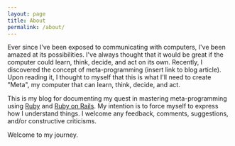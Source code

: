 ```yaml
---
layout: page
title: About
permalink: /about/
---
```


Ever since I've been exposed to communicating with computers, I've been amazed at its possibilities. I've always thought that it would be great if the computer could learn, think, decide, and act on its own. Recently, I discovered the concept of meta-programming (insert link to blog article). Upon reading it, I thought to myself that this is what I'll need to create "Meta", my computer that can learn, think, decide, and act.

This is my blog for documenting my quest in mastering meta-programming using [Ruby](https://www.ruby-lang.org/en/) and [Ruby on Rails](http://rubyonrails.org/). My intention is to force myself to express how I understand things. I welcome any feedback, comments, suggestions, and/or constructive criticisms.

Welcome to my journey.